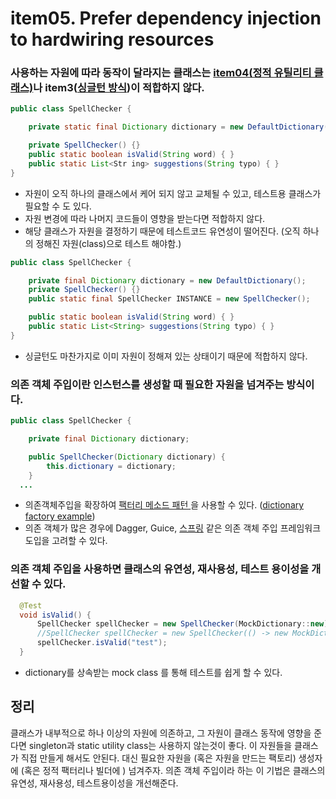 # item05.  Prefer dependency injection to hardwiring resources



### 사용하는 자원에 따라 동작이 달라지는 클래스는 [item04(정적 유틸리티 클래스)](../item04/item04.md)나 item3([싱글턴 방식](../item03/item03.md))이 적합하지 않다.

~~~java
public class SpellChecker {

    private static final Dictionary dictionary = new DefaultDictionary();

    private SpellChecker() {}
    public static boolean isValid(String word) { }
    public static List<Str ing> suggestions(String typo) { }
}

~~~

- 자원이 오직 하나의 클래스에서 케어 되지 않고 교체될 수 있고, 테스트용 클래스가 필요할 수 도 있다.
- 자원 변경에 따라 나머지 코드들이 영향을 받는다면 적합하지 않다.
- 해당 클래스가 자원을 결정하기 때문에 테스트코드 유연성이 떨어진다. (오직 하나의 정해진 자원(class)으로 테스트 해야함.)



~~~java
public class SpellChecker {

    private final Dictionary dictionary = new DefaultDictionary();
    private SpellChecker() {}
    public static final SpellChecker INSTANCE = new SpellChecker();

    public static boolean isValid(String word) { }
    public static List<String> suggestions(String typo) { }
}
~~~

- 싱글턴도 마찬가지로 이미 자원이 정해져 있는 상태이기 때문에 적합하지 않다.



### 의존 객체 주입이란 인스턴스를 생성할 때 필요한 자원을 넘겨주는 방식이다.

~~~java
public class SpellChecker {

    private final Dictionary dictionary;

    public SpellChecker(Dictionary dictionary) {
        this.dictionary = dictionary;
    }
  ...
~~~

- 의존객체주입을 확장하여 [팩터리 메소드 패턴 ](../../../../../design-pattern/docs/02-factory-method.md) 을 사용할 수 있다. ([dictionary factory example](./item05-factory-method.md))
- 의존 객체가 많은 경우에 Dagger, Guice, [스프링](./item05-string-ioc.md) 같은 의존 객체 주입 프레임워크 도입을 고려할 수 있다.



### 의존 객체 주입을 사용하면 클래스의 유연성, 재사용성, 테스트 용이성을 개선할 수 있다.

~~~java
  @Test
  void isValid() {
      SpellChecker spellChecker = new SpellChecker(MockDictionary::new);
      //SpellChecker spellChecker = new SpellChecker(() -> new MockDictionary());
      spellChecker.isValid("test");
  }
~~~

- dictionary를 상속받는 mock class 를 통해 테스트를 쉽게 할 수 있다.



## 정리

클래스가 내부적으로 하나 이상의 자원에 의존하고, 그 자원이 클래스 동작에 영향을 준다면 singleton과 static utility class는 사용하지 않는것이 좋다.
이 자원들을 클래스가 직접 만들게 해서도 안된다.
대신 필요한 자원을 (혹은 자원을 만드는 팩토리) 생성자에 (혹은 정적 팩터리나 빌더에 ) 넘겨주자.
의존 객체 주입이라 하는 이 기법은 클래스의 유연성, 재사용성, 테스트용이성을 개선해준다.











































